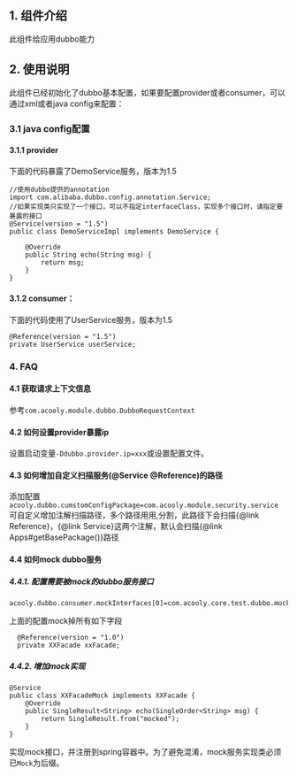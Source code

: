## 1. 组件介绍

此组件给应用dubbo能力

## 2. 使用说明

此组件已经初始化了dubbo基本配置，如果要配置provider或者consumer，可以通过xml或者java config来配置：
    
### 3.1 java config配置

#### 3.1.1 provider

下面的代码暴露了DemoService服务，版本为1.5

	//使用dubbo提供的annotation
	import com.alibaba.dubbo.config.annotation.Service;
	//如果实现类只实现了一个接口，可以不指定interfaceClass，实现多个接口时，请指定要暴露的接口
	@Service(version = "1.5")
	public class DemoServiceImpl implements DemoService {
	
		@Override
		public String echo(String msg) {
			return msg;
		}
	}


#### 3.1.2 consumer：

下面的代码使用了UserService服务，版本为1.5

	@Reference(version = "1.5")
	private UserService userService;


### 4. FAQ

#### 4.1 获取请求上下文信息

参考`com.acooly.module.dubbo.DubboRequestContext`

#### 4.2 如何设置provider暴露ip

设置启动变量`-Ddubbo.provider.ip=xxx`或设置配置文件。

#### 4.3 如何增加自定义扫描服务(@Service @Reference)的路径

添加配置`acooly.dubbo.cumstomConfigPackage=com.acooly.module.security.service`
可自定义增加注解扫描路径，多个路径用用,分割，此路径下会扫描{@link Reference}，{@link Service}这两个注解，默认会扫描{@link Apps#getBasePackage()}路径

#### 4.4 如何mock dubbo服务

##### 4.4.1. 配置需要被mock的dubbo服务接口

    acooly.dubbo.consumer.mockInterfaces[0]=com.acooly.core.test.dubbo.mock.XXFacade

上面的配置mock掉所有如下字段

      @Reference(version = "1.0")
      private XXFacade xxFacade;

##### 4.4.2. 增加mock实现

    @Service
    public class XXFacadeMock implements XXFacade {
        @Override
        public SingleResult<String> echo(SingleOrder<String> msg) {
            return SingleResult.from("mocked");
        }
    }

实现mock接口，并注册到spring容器中。为了避免混淆，mock服务实现类必须已`Mock`为后缀。
